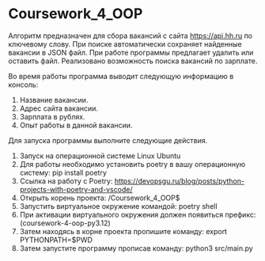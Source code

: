 # Coursework_4_OOP

Алгоритм предназначен для сбора вакансий с сайта https://api.hh.ru по ключевому слову.
При поиске автоматически сохраняет найденные вакансии в JSON файл.
При работе программы предлагает удалить или оставить файл.
Реализовано возможность поиска вакансий по зарплате.

Во время работы программа выводит следующую информацию в консоль:

1. Название вакансии.
2. Адрес сайта вакансии.
3. Зарплата в рублях.
4. Опыт работы в данной вакансии.

Для запуска программы выполните следующие действия.
1. Запуск на операционной системе Linux Ubuntu
2. Для работы необходимо установить poetry в вашу операционную систему: pip install poetry
3. Ссылка на работу с Poetry: https://devopsgu.ru/blog/posts/python-projects-with-poetry-and-vscode/
4. Открыть корень проекта: /Coursework_4_OOP$
5. Запустить виртуальное окружение командой: poetry shell
6. При активации виртуального окружения должен появиться префикс: (coursework-4-oop-py3.12)
7. Затем находясь в корне проекта пропишите команду: export PYTHONPATH=$PWD
8. Затем запустите программу прописав команду: python3 src/main.py
